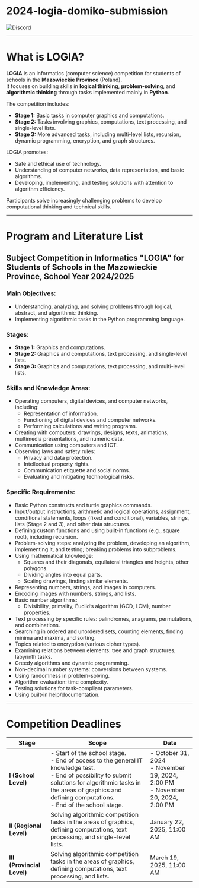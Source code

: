 # 2024-logia-domiko-submission

<img alt="Discord" src="https://img.shields.io/discord/1334954823598084217">

----------------------------------


# What is LOGIA?

**LOGIA** is an informatics (computer science) competition for students of schools in the **Mazowieckie Province** (Poland).  
It focuses on building skills in **logical thinking**, **problem-solving**, and **algorithmic thinking** through tasks implemented mainly in **Python**.

The competition includes:
- **Stage 1:** Basic tasks in computer graphics and computations.
- **Stage 2:** Tasks involving graphics, computations, text processing, and single-level lists.
- **Stage 3:** More advanced tasks, including multi-level lists, recursion, dynamic programming, encryption, and graph structures.

LOGIA promotes:
- Safe and ethical use of technology.
- Understanding of computer networks, data representation, and basic algorithms.
- Developing, implementing, and testing solutions with attention to algorithm efficiency.

Participants solve increasingly challenging problems to develop computational thinking and technical skills.

----------------------------------

# Program and Literature List
## Subject Competition in Informatics "LOGIA" for Students of Schools in the Mazowieckie Province, School Year 2024/2025

### Main Objectives:
- Understanding, analyzing, and solving problems through logical, abstract, and algorithmic thinking.
- Implementing algorithmic tasks in the Python programming language.

### Stages:
- **Stage 1:** Graphics and computations.
- **Stage 2:** Graphics and computations, text processing, and single-level lists.
- **Stage 3:** Graphics and computations, text processing, and multi-level lists.

### Skills and Knowledge Areas:
- Operating computers, digital devices, and computer networks, including:
  - Representation of information.
  - Functioning of digital devices and computer networks.
  - Performing calculations and writing programs.
- Creating with computers: drawings, designs, texts, animations, multimedia presentations, and numeric data.
- Communication using computers and ICT.
- Observing laws and safety rules:
  - Privacy and data protection.
  - Intellectual property rights.
  - Communication etiquette and social norms.
  - Evaluating and mitigating technological risks.

### Specific Requirements:
- Basic Python constructs and turtle graphics commands.
- Input/output instructions, arithmetic and logical operations, assignment, conditional statements, loops (fixed and conditional), variables, strings, lists (Stage 2 and 3), and other data structures.
- Defining custom functions and using built-in functions (e.g., square root), including recursion.
- Problem-solving steps: analyzing the problem, developing an algorithm, implementing it, and testing; breaking problems into subproblems.
- Using mathematical knowledge:
  - Squares and their diagonals, equilateral triangles and heights, other polygons.
  - Dividing angles into equal parts.
  - Scaling drawings, finding similar elements.
- Representing numbers, strings, and images in computers.
- Encoding images with numbers, strings, and lists.
- Basic number algorithms:
  - Divisibility, primality, Euclid’s algorithm (GCD, LCM), number properties.
- Text processing by specific rules: palindromes, anagrams, permutations, and combinations.
- Searching in ordered and unordered sets, counting elements, finding minima and maxima, and sorting.
- Topics related to encryption (various cipher types).
- Examining relations between elements: tree and graph structures; labyrinth tasks.
- Greedy algorithms and dynamic programming.
- Non-decimal number systems: conversions between systems.
- Using randomness in problem-solving.
- Algorithm evaluation: time complexity.
- Testing solutions for task-compliant parameters.
- Using built-in help/documentation.

----------------------------------

# Competition Deadlines

| Stage             | Scope                                                                                                                                                          | Date                              |
|-------------------|----------------------------------------------------------------------------------------------------------------------------------------------------------------|-----------------------------------|
| **I (School Level)**   | - Start of the school stage. <br> - End of access to the general IT knowledge test. <br> - End of possibility to submit solutions for algorithmic tasks in the areas of graphics and defining computations. <br> - End of the school stage. | - October 31, 2024 <br> - November 19, 2024, 2:00 PM <br> - November 20, 2024, 2:00 PM |
| **II (Regional Level)** | Solving algorithmic competition tasks in the areas of graphics, defining computations, text processing, and single-level lists.                           | January 22, 2025, 11:00 AM        |
| **III (Provincial Level)** | Solving algorithmic competition tasks in the areas of graphics, defining computations, text processing, and lists.                                           | March 19, 2025, 11:00 AM          |

